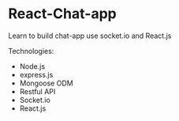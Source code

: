 # React-Chat-app
Learn to build chat-app use socket.io and React.js

Technologies:
- Node.js
- express.js
- Mongoose ODM
- Restful API
- Socket.io 
- React.js
